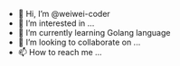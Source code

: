 - 👋 Hi, I’m @weiwei-coder
- 👀 I’m interested in ...
- 🌱 I’m currently learning Golang language
- 💞️ I’m looking to collaborate on ...
- 📫 How to reach me ...

<!---
weiwei-coder/weiwei-coder is a ✨ special ✨ repository because its `README.md` (this file) appears on your GitHub profile.
You can click the Preview link to take a look at your changes.
--->
